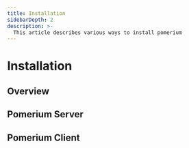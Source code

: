 ```yaml
---
title: Installation
sidebarDepth: 2
description: >-
  This article describes various ways to install pomerium
---
```


# Installation

## Overview

## Pomerium Server

## Pomerium Client